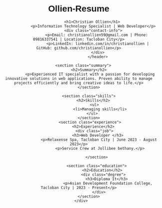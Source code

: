 # Ollien-Resume
<!DOCTYPE html>
 <html lang="en">
    
 
 <head>
     <meta charset="UTF-8">
      <meta name="viewport" content="width=device-width, initial-scale=1.0">
       <title>Christian ollien - Resume</title>
       <style>
        body {
            font-family: Arial;
            text-align: center;
        }
       </style>
        <link rel="stylesheet" href="style.css">
     </head>
      <body>
         <div class="resume-container">
             <header>
                
                <h1>Christian Ollien</h1>
                 <p>Information Technology Specialist | Web Developer</p>
                  <div class="contact-info"> 
                    <p>Email: christianollien59@gmail.com | Phone: 09816337541 | Location: Tacloban City</p>
                     <p>LinkedIn: linkedin.com/in/christianollien | GitHub: github.com/christianollien</p>
                     </div>
                     </header>
                     
        <section class="summary">
             <h2>Summary</h2>
              <p>Experienced IT specialist with a passion for developing innovative solutions in web applications. Proven ability to manage projects efficiently and bring creative ideas to life.</p>
             </section>
             
             <section class="skills">
                 <h2>Skills</h2>
                  <ul>
                       <li>Managing skills</li>
                </ul>
             </section>
              <section class="experience">
                 <h2>Experience</h2>
                  <div class="job">
                     <h3>Web Developer </h3>
                      <p>Relaxense Spa, Tacloban City | June 2023 - August 2023</p>
                       <p>Service Crew at Jollibee bethany.</p>
                     
                    </section>
                      
                    <section class="education">
                         <h2>Education</h2>
                          <div class="degree">
                             <h3>Diploma It</h3>
                              <p>Asian Development Foundation College, Tacloban City | 2023 - Present</p>
                      </div>
             </section>
      </div>
 </body>
 </html>
 
